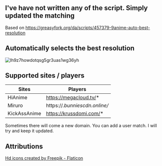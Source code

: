 I've have not written any of the script. Simply updated the matching
-
Based on https://greasyfork.org/da/scripts/457379-9anime-auto-best-resolution

Automatically selects the best resolution
-

![lh9z7howdotqsg5gr3uas1wg36yh](https://github.com/Loidauk/Aniwave-Auto-Best-Resolution/assets/76977614/9d87c75b-2972-4cfc-81b8-9a5b64d961a3)

Supported sites / players
-
| Sites | Players |
|---------------|------------------------|
| HiAnime     | https://megacloud.tv/* |
| Miruro | https://*.bunniescdn.online/* |
| KickAssAnime      | https://krussdomi.com/* |


Sometimes there will come a new domain. You can add a user match. I will try and keep it updated.

Attributions
-
<a href="https://www.flaticon.com/free-icons/hd" title="hd icons">Hd icons created by Freepik - Flaticon</a>